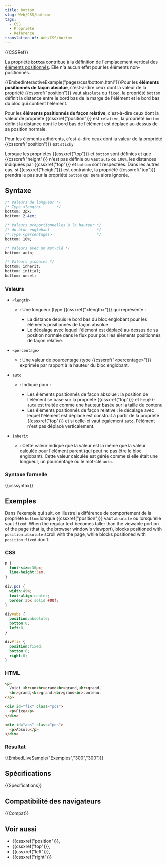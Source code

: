 ```yaml
---
title: bottom
slug: Web/CSS/bottom
tags:
  - CSS
  - Propriété
  - Reference
translation_of: Web/CSS/bottom
---
```


{{CSSRef}}

La propriété **`bottom`** contribue à la définition de l'emplacement vertical des [éléments positionnés](/fr/docs/Web/CSS/position). Elle n'a aucun effet pour les éléments non-positionnés.

{{EmbedInteractiveExample("pages/css/bottom.html")}}Pour les **éléments positionnés de façon absolue**, c'est-à-dire ceux dont la valeur de la propriété {{cssxref("position")}} vaut `absolute` ou `fixed`, la propriété `bottom` définit la distance entre le bord bas de la marge de l'élément et le bord bas du bloc qui contient l'élément.

Pour les **éléments positionnés de façon relative**, c'est-à-dire ceux dont la valeur de propriété {{cssxref("position")}} est `relative`, la propriété `bottom` définit la distance dont le bord bas de l'élément est déplacé au-dessus de sa position normale.

Pour les éléments adhérents, c'est-à-dire ceux dont la valeur de la propriété {{cssxref("position")}} est `sticky`

Lorsque les propriétés {{cssxref("top")}} et `bottom` sont définies et que {{cssxref("height")}} n'est pas définie ou vaut `auto` ou `100%`, les distances indiquées par {{cssxref("top")}} et `bottom` sont respectées. Dans les autres cas, si {{cssxref("height")}} est contrainte, la propriété {{cssxref("top")}} prendra le pas sur la propriété `bottom` qui sera alors ignorée.

## Syntaxe

```css
/* Valeurs de longueur */
/* Type <length>       */
bottom: 3px;
bottom: 2.4em;

/* Valeurs proportionnelles à la hauteur */
/* du bloc englobant                     */
/* Type <percentages>                    */
bottom: 10%;

/* Valeurs avec un mot-clé */
bottom: auto;

/* Valeurs globales */
bottom: inherit;
bottom: initial;
bottom: unset;
```

### Valeurs

- `<length>`

  - : Une longueur (type {{cssxref("&lt;length&gt;")}} qui représente :

    - La distance depuis le bord bas du bloc englobant pour les éléments positionnés de façon absolue
    - Le décalage avec lequel l'élément est déplacé au-dessus de sa position normale dans le flux pour pour les éléments positionnés de façon relative.

- `<percentage>`
  - : Une valeur de pourcentage (type {{cssxref("&lt;percentage&gt;")}} exprimée par rapport à la hauteur du bloc englobant.
- `auto`

  - : Indique pour :

    - Les éléments positionnés de façon absolue : la position de l'élément se base sur la propriété {{cssxref("top")}} et `height: auto` est traitée comme une hauteur basée sur la taille du contenu
    - Les éléments positionnés de façon relative : le décalage avec lequel l'élément est déplacé est construit à partir de la propriété {{cssxref("top")}} et si celle-ci vaut également `auto`, l'élément n'est pas déplacé verticalement.

- `inherit`
  - : Cette valeur indique que la valeur est la même que la valeur calculée pour l'élément parent (qui peut ne pas être le bloc englobant). Cette valeur calculée est gérée comme si elle était une longueur, un pourcentage ou le mot-clé `auto`.

### Syntaxe formelle

{{csssyntax}}

## Exemples

Dans l'exemple qui suit, on illustre la différence de comportement de la propriété `bottom` lorsque {{cssxref("position")}} vaut `absolute` ou lorsqu'elle vaut `fixed`. When the regular text becomes taller than the viewable portion of the page (that is, the browser window's viewport), blocks positioned with `position:absolute` scroll with the page, while blocks positioned with `position:fixed` don't.

### CSS

```css
p {
  font-size:30px;
  line-height:3em;
}

div.pos {
  width:49%;
  text-align:center;
  border:2px solid #00f;
}

div#abs {
  position:absolute;
  bottom:0;
  left:0;
}

div#fix {
  position:fixed;
  bottom:0;
  right:0;
}
```

### HTML

```html
<p>
  Voici <br>un<br>grand<br>grand,<br>grand,
  <br>grand,<br>grand,<br>grand<br>contenu.
</p>

<div id="fix" class="pos">
  <p>Fixe</p>
</div>

<div id="abs" class="pos">
  <p>Absolu</p>
</div>
```

### Résultat

{{EmbedLiveSample("Exemples","300","300")}}

## Spécifications

{{Specifications}}

## Compatibilité des navigateurs

{{Compat}}

## Voir aussi

- {{cssxref("position")}},
- {{cssxref("top")}},
- {{cssxref("left")}},
- {{cssxref("right")}}
